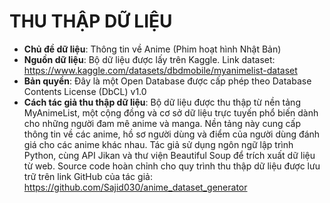 # THU THẬP DỮ LIỆU

- **Chủ đề dữ liệu**: Thông tin về Anime (Phim hoạt hình Nhật Bản)
- **Nguồn dữ liệu**: Bộ dữ liệu được lấy trên Kaggle. Link dataset: https://www.kaggle.com/datasets/dbdmobile/myanimelist-dataset
- **Bản quyền**: Đây là một Open Database được cấp phép theo Database Contents License (DbCL) v1.0
- **Cách tác giả thu thập dữ liệu**: Bộ dữ liệu được thu thập từ nền tảng MyAnimeList, một cộng đồng và cơ sở dữ liệu trực tuyến phổ biến dành cho những người đam mê anime và manga. Nền tảng này cung cấp thông tin về các anime, hồ sơ người dùng và điểm của người dùng đánh giá cho các anime khác nhau. Tác giả sử dụng ngôn ngữ lập trình Python, cùng API Jikan và thư viện Beautiful Soup để trích xuất dữ liệu từ web. Source code hoàn chỉnh cho quy trình thu thập dữ liệu được lưu trữ trên link GitHub của tác giả: https://github.com/Sajid030/anime_dataset_generator